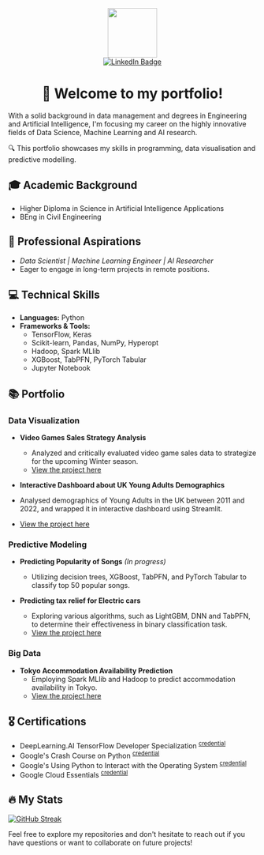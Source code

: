 <div id="header" align="center">
    <a href="#">
  <img src="https://upload.wikimedia.org/wikipedia/commons/a/a6/Twemoji12_1f469-200d-1f4bb.svg" width="100"/>
    </a>
<div id="badges">
  <a href="https://www.linkedin.com/in/j-ts/">
    <img src="https://img.shields.io/badge/LinkedIn-blue?style=for-the-badge&logo=linkedin&logoColor=white" alt="LinkedIn Badge"/>
  </a>
</div>
<h1>👋 Welcome to my portfolio!</h1>
</div>

With a solid background in data management and degrees in Engineering and Artificial Intelligence, I'm focusing my career on the highly innovative fields of Data Science, Machine Learning and AI research. 

🔍 This portfolio showcases my skills in programming, data visualisation and predictive modelling.


## 🎓 Academic Background
- Higher Diploma in Science in Artificial Intelligence Applications
- BEng in Civil Engineering

## 🚀 Professional Aspirations
- _Data Scientist | Machine Learning Engineer | AI Researcher_
- Eager to engage in long-term projects in remote positions.

## 💻 Technical Skills
- **Languages:** Python
- **Frameworks & Tools:**
  - TensorFlow, Keras
  - Scikit-learn, Pandas, NumPy, Hyperopt
  - Hadoop, Spark MLlib
  - XGBoost, TabPFN, PyTorch Tabular
  - Jupyter Notebook

## 📚 Portfolio

### Data Visualization
- **Video Games Sales Strategy Analysis**
  - Analyzed and critically evaluated video game sales data to strategize for the upcoming Winter season.
  - [View the project here](https://github.com/j-ts/video-games-analysis/)

- **Interactive Dashboard about UK Young Adults Demographics**
 - Analysed demographics of Young Adults in the UK between 2011 and 2022, and wrapped it in interactive dashboard using Streamlit.
 - [View the project here](https://github.com/j-ts/dv-streamlit)

### Predictive Modeling
- **Predicting Popularity of Songs** *(In progress)*
  - Utilizing decision trees, XGBoost, TabPFN, and PyTorch Tabular to classify top 50 popular songs.
  <!-- - [View the project here](#) -->

- **Predicting tax relief for Electric cars**
  - Exploring various algorithms, such as LightGBM, DNN and TabPFN, to determine their effectiveness in binary classification task.
  - [View the project here](https://github.com/j-ts/ml-basic-ca1)

### Big Data
- **Tokyo Accommodation Availability Prediction**
  - Employing Spark MLlib and Hadoop to predict accommodation availability in Tokyo.
  - [View the project here](https://github.com/j-ts/storage-big-data-ca1)


## 🎖 Certifications
- DeepLearning.AI TensorFlow Developer Specialization <sup>[credential](https://www.coursera.org/account/accomplishments/specialization/BXAM2RRMDZ4A)</sup>
- Google's Crash Course on Python <sup>[credential](https://www.coursera.org/account/accomplishments/certificate/ZXX3Y422Q74X)</sup>
- Google's Using Python to Interact with the Operating System <sup>[credential](https://www.coursera.org/account/accomplishments/records/U9D2K2P5HEYB)</sup>
- Google Cloud Essentials <sup>[credential](https://www.cloudskillsboost.google/public_profiles/e9498f3e-0496-4f19-8f64-6b6c8b431a74/badges/2706106?utm_medium=social&utm_source=linkedin&utm_campaign=ql-social-share)</sup>


## 🔥 My Stats
[![GitHub Streak](http://github-readme-streak-stats.herokuapp.com?user=j-ts)](https://git.io/streak-stats)

Feel free to explore my repositories and don't hesitate to reach out if you have questions or want to collaborate on future projects!
